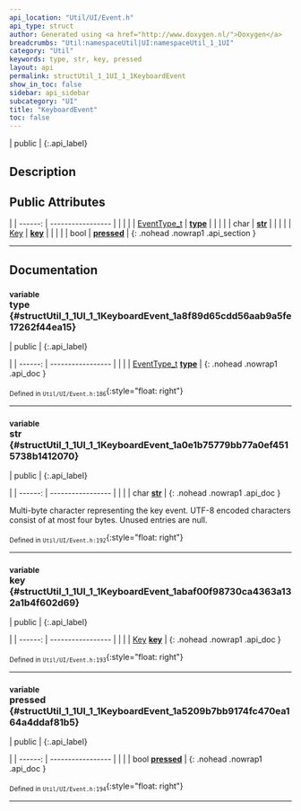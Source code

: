 ```yaml
---
api_location: "Util/UI/Event.h"
api_type: struct
author: Generated using <a href="http://www.doxygen.nl/">Doxygen</a>
breadcrumbs: "Util:namespaceUtil|UI:namespaceUtil_1_1UI"
category: "Util"
keywords: type, str, key, pressed
layout: api
permalink: structUtil_1_1UI_1_1KeyboardEvent
show_in_toc: false
sidebar: api_sidebar
subcategory: "UI"
title: "KeyboardEvent"
toc: false
---
```


| public |
{:.api_label}

## Description





## Public Attributes

|
| ------: | ----------------- |
|  | |
| [EventType_t](namespaceUtil_1_1UI#namespaceUtil_1_1UI_1ab1a897c2e8040eef66590f56a4d3559e) | **[type](#structUtil_1_1UI_1_1KeyboardEvent_1a8f89d65cdd56aab9a5fe17262f44ea15)**  |
|  | |
| char | **[str](#structUtil_1_1UI_1_1KeyboardEvent_1a0e1b75779bb77a0ef4515738b1412070)**  |
|  | |
| [Key](namespaceUtil_1_1UI#namespaceUtil_1_1UI_1adbfcec905b78a31c88b2713f56c7c819) | **[key](#structUtil_1_1UI_1_1KeyboardEvent_1abaf00f98730ca4363a132a1b4f602d69)**  |
|  | |
| bool | **[pressed](#structUtil_1_1UI_1_1KeyboardEvent_1a5209b7bb9174fc470ea164a4ddaf81b5)**  |
{: .nohead .nowrap1 .api_section }


-------------------------------------------------------------------

## Documentation

### <small>variable</small><br/> type {#structUtil_1_1UI_1_1KeyboardEvent_1a8f89d65cdd56aab9a5fe17262f44ea15}

| public |
{:.api_label}

|
| ------: | ----------------- |
|  |
| [EventType_t](namespaceUtil_1_1UI#namespaceUtil_1_1UI_1ab1a897c2e8040eef66590f56a4d3559e) **[type](#structUtil_1_1UI_1_1KeyboardEvent_1a8f89d65cdd56aab9a5fe17262f44ea15)**  |
{: .nohead .nowrap1 .api_doc }





<sub>Defined in `Util/UI/Event.h:186`</sub>{:style="float: right"}

-------------------------------------------------------------------

### <small>variable</small><br/> str {#structUtil_1_1UI_1_1KeyboardEvent_1a0e1b75779bb77a0ef4515738b1412070}

| public |
{:.api_label}

|
| ------: | ----------------- |
|  |
| char **[str](#structUtil_1_1UI_1_1KeyboardEvent_1a0e1b75779bb77a0ef4515738b1412070)**  |
{: .nohead .nowrap1 .api_doc }



Multi-byte character representing the key event. UTF-8 encoded characters consist of at most four bytes. Unused entries are null.



<sub>Defined in `Util/UI/Event.h:192`</sub>{:style="float: right"}

-------------------------------------------------------------------

### <small>variable</small><br/> key {#structUtil_1_1UI_1_1KeyboardEvent_1abaf00f98730ca4363a132a1b4f602d69}

| public |
{:.api_label}

|
| ------: | ----------------- |
|  |
| [Key](namespaceUtil_1_1UI#namespaceUtil_1_1UI_1adbfcec905b78a31c88b2713f56c7c819) **[key](#structUtil_1_1UI_1_1KeyboardEvent_1abaf00f98730ca4363a132a1b4f602d69)**  |
{: .nohead .nowrap1 .api_doc }





<sub>Defined in `Util/UI/Event.h:193`</sub>{:style="float: right"}

-------------------------------------------------------------------

### <small>variable</small><br/> pressed {#structUtil_1_1UI_1_1KeyboardEvent_1a5209b7bb9174fc470ea164a4ddaf81b5}

| public |
{:.api_label}

|
| ------: | ----------------- |
|  |
| bool **[pressed](#structUtil_1_1UI_1_1KeyboardEvent_1a5209b7bb9174fc470ea164a4ddaf81b5)**  |
{: .nohead .nowrap1 .api_doc }





<sub>Defined in `Util/UI/Event.h:194`</sub>{:style="float: right"}

-------------------------------------------------------------------

